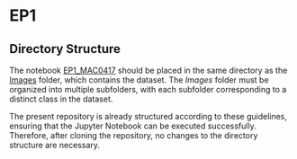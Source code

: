 # EP1

## Directory Structure
The notebook [EP1_MAC0417](https://github.com/mathjug/MAC0417-Project/blob/main/EP1/EP1_MAC0417.ipynb)
should be placed in the same directory as the [Images](https://github.com/mathjug/MAC0417-Project/tree/main/EP1/Images)
folder, which contains the dataset. The *Images* folder must be organized into multiple subfolders, with
each subfolder corresponding to a distinct class in the dataset.

The present repository is already structured according to these guidelines, ensuring that the Jupyter Notebook
can be executed successfully. Therefore, after cloning the repository, no changes to the directory structure
are necessary.
